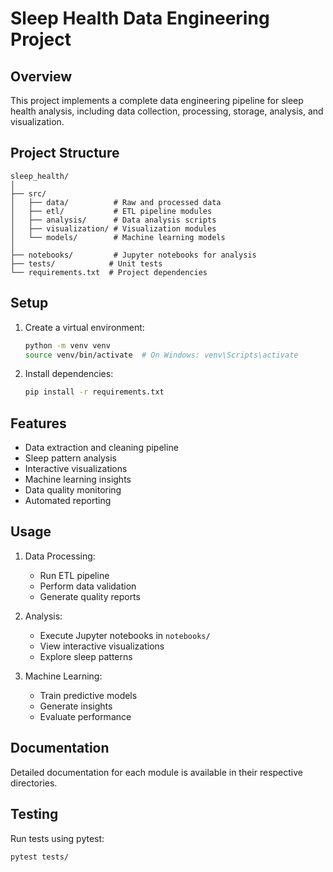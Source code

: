 # Sleep Health Data Engineering Project

## Overview
This project implements a complete data engineering pipeline for sleep health analysis, including data collection, processing, storage, analysis, and visualization.

## Project Structure
```
sleep_health/
│
├── src/
│   ├── data/          # Raw and processed data
│   ├── etl/           # ETL pipeline modules
│   ├── analysis/      # Data analysis scripts
│   ├── visualization/ # Visualization modules
│   └── models/        # Machine learning models
│
├── notebooks/         # Jupyter notebooks for analysis
├── tests/            # Unit tests
└── requirements.txt  # Project dependencies
```

## Setup
1. Create a virtual environment:
   ```bash
   python -m venv venv
   source venv/bin/activate  # On Windows: venv\Scripts\activate
   ```

2. Install dependencies:
   ```bash
   pip install -r requirements.txt
   ```

## Features
- Data extraction and cleaning pipeline
- Sleep pattern analysis
- Interactive visualizations
- Machine learning insights
- Data quality monitoring
- Automated reporting

## Usage
1. Data Processing:
   - Run ETL pipeline
   - Perform data validation
   - Generate quality reports

2. Analysis:
   - Execute Jupyter notebooks in `notebooks/`
   - View interactive visualizations
   - Explore sleep patterns

3. Machine Learning:
   - Train predictive models
   - Generate insights
   - Evaluate performance

## Documentation
Detailed documentation for each module is available in their respective directories.

## Testing
Run tests using pytest:
```bash
pytest tests/
```

